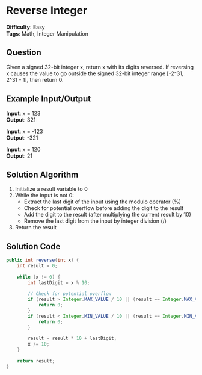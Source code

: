 # Reverse Integer

**Difficulty**: Easy  
**Tags**: Math, Integer Manipulation

## Question
Given a signed 32-bit integer x, return x with its digits reversed. If reversing x causes the value to go outside the signed 32-bit integer range [-2^31, 2^31 - 1], then return 0.

## Example Input/Output
**Input**: x = 123  
**Output**: 321

**Input**: x = -123  
**Output**: -321

**Input**: x = 120  
**Output**: 21

## Solution Algorithm
1. Initialize a result variable to 0
2. While the input is not 0:
   - Extract the last digit of the input using the modulo operator (%)
   - Check for potential overflow before adding the digit to the result
   - Add the digit to the result (after multiplying the current result by 10)
   - Remove the last digit from the input by integer division (/)
3. Return the result

## Solution Code
```java
public int reverse(int x) {
    int result = 0;
    
    while (x != 0) {
        int lastDigit = x % 10;
        
        // Check for potential overflow
        if (result > Integer.MAX_VALUE / 10 || (result == Integer.MAX_VALUE / 10 && lastDigit > 7)) {
            return 0;
        }
        if (result < Integer.MIN_VALUE / 10 || (result == Integer.MIN_VALUE / 10 && lastDigit < -8)) {
            return 0;
        }
        
        result = result * 10 + lastDigit;
        x /= 10;
    }
    
    return result;
} 